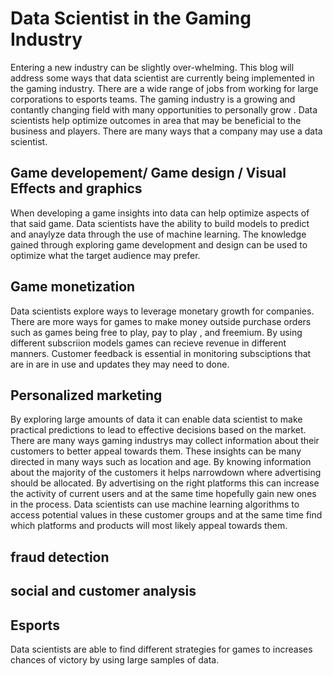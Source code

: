 # Data Scientist in the Gaming Industry

Entering a new industry can be slightly over-whelming.  This blog will address some ways that data scientist are currently being implemented in the gaming industry.  There are a wide range of jobs from working for large corporations to esports teams.  The gaming industry is a growing and contantly changing field with many opportunities to personally grow .  Data scientists help optimize outcomes in area that may be beneficial to the business and players.  There are many ways that a company may use a data scientist.

## Game developement/ Game design / Visual Effects and graphics 
When developing a game insights into data can help optimize aspects of that said game.  Data scientists have the ability to build models to predict and anaylyze data through the use of machine learning.  The knowledge gained through exploring game development and design can be used to optimize what the target audience may prefer.

## Game monetization
Data scientists explore ways to leverage monetary growth for companies.  There are more ways for games to make money outside purchase orders such as games being free to play, pay to play , and freemium.  By using different subscriion models games can recieve revenue in different manners.  Customer feedback is essential in monitoring subsciptions that are in are in use and updates they may need to done.

## Personalized marketing
By exploring large amounts of data it can enable data scientist to make practical predictions to lead to effective decisions based on the market.  There are many ways gaming industrys may collect information about their customers to better appeal towards them.  These insights can be many directed in many ways such as location and age.  By knowing information about the majority of the customers it helps narrowdown where advertising should be allocated.  By advertising on the right platforms this can increase the activity of current users and at the same time hopefully gain new ones in the process.  Data scientists can use machine learning algorithms to access potential values in these customer groups and at the same time find which platforms and products will most likely appeal towards them.  

## fraud detection


## social and customer analysis


## Esports
Data scientists are able to find different strategies for games to increases chances of victory by using large samples of data.  
